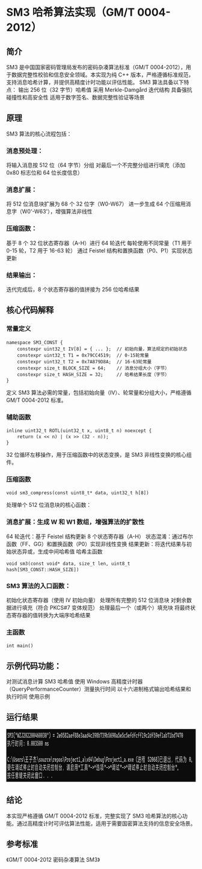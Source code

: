 # SM3 哈希算法实现（GM/T 0004-2012）
## 简介
SM3 是中国国家密码管理局发布的密码杂凑算法标准（GM/T 0004-2012），用于数据完整性校验和信息安全领域。本实现为纯 C++ 版本，严格遵循标准规范，支持消息哈希计算，并提供高精度计时功能以评估性能。
SM3 算法具备以下特点：
输出 256 位（32 字节）哈希值
采用 Merkle-Damgård 迭代结构
具备强抗碰撞性和高安全性
适用于数字签名、数据完整性验证等场景

## 原理
SM3 算法的核心流程包括：
### 消息预处理：
将输入消息按 512 位（64 字节）分组
对最后一个不完整分组进行填充（添加 0x80 标志位和 64 位长度信息）
### 消息扩展：
将 512 位消息块扩展为 68 个 32 位字（W0-W67）
进一步生成 64 个压缩用消息字（W0'-W63'），增强算法非线性
### 压缩函数：
基于 8 个 32 位状态寄存器（A-H）进行 64 轮迭代
每轮使用不同常量（T1 用于 0-15 轮，T2 用于 16-63 轮）
通过 Feistel 结构和置换函数（P0、P1）实现状态更新
### 结果输出：
迭代完成后，8 个状态寄存器的值拼接为 256 位哈希结果

## 核心代码解释
### 常量定义
```
namespace SM3_CONST {
    constexpr uint32_t IV[8] = { ... };  // 初始向量，算法规定的初始状态
    constexpr uint32_t T1 = 0x79CC4519;  // 0-15轮常量
    constexpr uint32_t T2 = 0x7A879D8A;  // 16-63轮常量
    constexpr size_t BLOCK_SIZE = 64;    // 消息分组大小（字节）
    constexpr size_t HASH_SIZE = 32;     // 哈希结果长度（字节）
}
```
定义 SM3 算法必需的常量，包括初始向量（IV）、轮常量和分组大小，严格遵循 GM/T 0004-2012 标准。
### 辅助函数
```
inline uint32_t ROTL(uint32_t x, uint8_t n) noexcept {
    return (x << n) | (x >> (32 - n));
}
```
32 位循环左移操作，用于压缩函数中的状态变换，是 SM3 非线性变换的核心组件。
### 压缩函数
```
void sm3_compress(const uint8_t* data, uint32_t h[8])
```
处理单个 512 位消息块的核心函数：

### 消息扩展：生成 W 和 W1 数组，增强算法的扩散性
64 轮迭代：基于 Feistel 结构更新 8 个状态寄存器（A-H）
状态混淆：通过布尔函数（FF、GG）和置换函数（P0）实现非线性变换
结果更新：将迭代结果与初始状态异或，生成中间哈希值
哈希主函数
```
void sm3(const void* data, size_t len, uint8_t hash[SM3_CONST::HASH_SIZE])
```
### SM3 算法的入口函数：

初始化状态寄存器（使用 IV 初始向量）
处理所有完整的 512 位消息块
对剩余数据进行填充（符合 PKCS#7 变体规范）
处理最后一个（或两个）填充块
将最终状态寄存器的值转换为大端序哈希结果

### 主函数
```
int main()
```

## 示例代码功能：

对测试消息计算 SM3 哈希值
使用 Windows 高精度计时器（QueryPerformanceCounter）测量执行时间
以十六进制格式输出哈希结果和执行时间
使用示例

## 运行结果
<img width="600" height="140" alt="result" src="https://github.com/MY0495/SDU_Summer_innovation_and_entrepreneurship_practice/blob/main/project4/project4-a.png" />



## 结论
本实现严格遵循 GM/T 0004-2012 标准，完整实现了 SM3 哈希算法的核心功能。通过高精度计时可评估算法性能，适用于需要国密算法支持的信息安全场景。
## 参考标准
《GM/T 0004-2012 密码杂凑算法 SM3》
